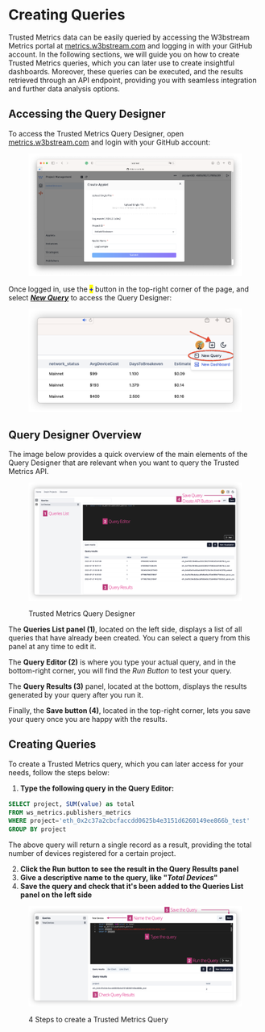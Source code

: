 # Creating Queries

Trusted Metrics data can be easily queried by accessing the W3bstream Metrics portal at [metrics.w3bstream.com](https://metrics.w3bstream.com/) and logging in with your GitHub account. In the following sections, we will guide you on how to create Trusted Metrics queries, which you can later use to create insightful dashboards. Moreover, these queries can be executed, and the results retrieved through an API endpoint, providing you with seamless integration and further data analysis options.

## Accessing the Query Designer

To access the Trusted Metrics Query Designer, open [metrics.w3bstream.com](https://metrics.w3bstream.com) and login with your GitHub account:

<figure><img src="../.gitbook/assets/image (1) (2).png" alt=""><figcaption></figcaption></figure>

Once logged in, use the  <mark style="color:blue;">**`+`**</mark> button in the top-right corner of the page, and select [_**New Query**_](https://metrics.w3bstream.com/queries) to access the Query Designer:

<figure><img src="../.gitbook/assets/image (4).png" alt=""><figcaption></figcaption></figure>

## Query Designer Overview

The image below provides a quick overview of the main elements of the Query Designer that are relevant when you want to query the Trusted Metrics API.

<figure><img src="../.gitbook/assets/image (5).png" alt=""><figcaption><p>Trusted Metrics Query Designer</p></figcaption></figure>

The **Queries List panel (1)**, located on the left side, displays a list of all queries that have already been created. You can select a query from this panel at any time to edit it.

The **Query Editor (2)** is where you type your actual query, and in the bottom-right corner, you will find the _Run Button_ to test your query.

The **Query Results (3)** panel, located at the bottom, displays the results generated by your query after you run it.

Finally, the **Save button (4)**, located in the top-right corner, lets you save your query once you are happy with the results.

## Creating Queries

To create a Trusted Metrics query, which you can later access for your needs, follow the steps below:

1. **Type the following query in the Query Editor:**

```sql
SELECT project, SUM(value) as total
FROM ws_metrics.publishers_metrics 
WHERE project='eth_0x2c37a2cbcfaccdd0625b4e3151d6260149ee866b_test'
GROUP BY project
```

The above query will return a single record as a result, providing the total number of devices registered for a certain project.

2. **Click the Run button to see the result in the Query Results panel**
3. **Give a descriptive name to the query, like "**_**Total Devices**_**"**
4. **Save the query and check that it's been added to the Queries List panel on the left side**

<figure><img src="../.gitbook/assets/image.png" alt=""><figcaption><p>4 Steps to create a Trusted Metrics Query</p></figcaption></figure>
